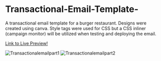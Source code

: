 # Transactional-Email-Template-
A transactional email template for a burger restaurant. 
Designs were created using canva. Style tags were used for CSS but a CSS inliner (campaign monitor) will be utilized when testing and deploying the email.

[Link to Live Preview!](https://htmlpreview.github.io/?https://github.com/JakeD57/Transactional-Email-Template-/blob/master/index.html)

<img src="https://i.ibb.co/bFC1NhH/Transactionalemailpart1.png" alt="Transactionalemailpart1">

<img src="https://i.ibb.co/r5Q1BFc/Transactionalemailpart2.png" alt="Transactionalemailpart2">

